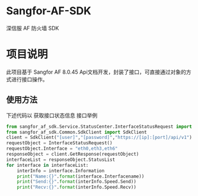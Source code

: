 <!--
 * @Author: 饕餮
 * @Date: 2022-01-17 15:41:55
 * @version: 
 * @LastEditors: 饕餮
 * @LastEditTime: 2022-01-19 17:09:58
 * @Description: file content
-->
# Sangfor-AF-SDK
深信服 AF 防火墙 SDK

# 项目说明
此项目基于 Sangfor AF 8.0.45 Api文档开发，封装了接口，可直接通过对象的方式进行接口操作。

## 使用方法
下述代码以 获取接口状态信息 接口举例
```python
from sangfor_af_sdk.Service.StatusCenter.InterfaceStatusRequest import InterfaceStatusRequest
from sangfor_af_sdk.Common.SdkClient import SdkClient
client = SdkClient("[user]","[password]","https://[ip]:[port]/api/v1")
requestObject = InterfaceStatusRequest()
requestObject.Interface = "eth0,eth3,eth6"
responseObject = client.GetResponse(requestObject)
interfaceList = responseObject.StatusList
for interface in interfaceList:
    interInfo = interface.Information
    print("Name:{}".format(interface.Interfacename))
    print("Send:{}".format(interInfo.Speed.Send))
    print("Recv:{}".format(interInfo.Speed.Recv))
```